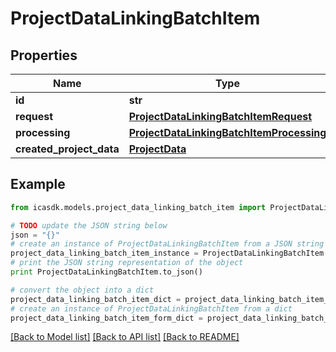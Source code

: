 # ProjectDataLinkingBatchItem


## Properties
Name | Type | Description | Notes
------------ | ------------- | ------------- | -------------
**id** | **str** |  | 
**request** | [**ProjectDataLinkingBatchItemRequest**](ProjectDataLinkingBatchItemRequest.md) |  | 
**processing** | [**ProjectDataLinkingBatchItemProcessing**](ProjectDataLinkingBatchItemProcessing.md) |  | 
**created_project_data** | [**ProjectData**](ProjectData.md) |  | [optional] 

## Example

```python
from icasdk.models.project_data_linking_batch_item import ProjectDataLinkingBatchItem

# TODO update the JSON string below
json = "{}"
# create an instance of ProjectDataLinkingBatchItem from a JSON string
project_data_linking_batch_item_instance = ProjectDataLinkingBatchItem.from_json(json)
# print the JSON string representation of the object
print ProjectDataLinkingBatchItem.to_json()

# convert the object into a dict
project_data_linking_batch_item_dict = project_data_linking_batch_item_instance.to_dict()
# create an instance of ProjectDataLinkingBatchItem from a dict
project_data_linking_batch_item_form_dict = project_data_linking_batch_item.from_dict(project_data_linking_batch_item_dict)
```
[[Back to Model list]](../README.md#documentation-for-models) [[Back to API list]](../README.md#documentation-for-api-endpoints) [[Back to README]](../README.md)


